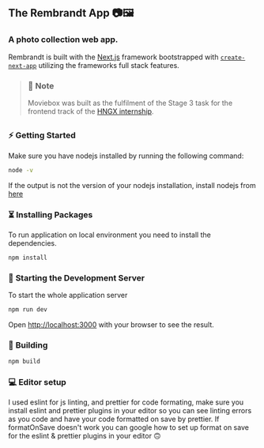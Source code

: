 ## **The Rembrandt App** 📷🖼️

### **A photo collection web app.** 

Rembrandt is built with the [Next.js](https://nextjs.org/) framework bootstrapped with [`create-next-app`](https://github.com/vercel/next.js/tree/canary/packages/create-next-app) utilizing the frameworks full stack features.

> ### 🔖 **Note**
> Moviebox was built as the fulfilment of the Stage 3 task for the frontend track of the [HNGX internship](https://www.zuri.team/programs/hng/home).
> ##

### ⚡ **Getting Started**

Make sure you have nodejs installed by running the following command:

```bash
node -v
```

If the output is not the version of your nodejs installation, install nodejs from [here](https://nodejs.org/en/download/)

### ⏳ **Installing Packages**

To run application on local environment you need to install the dependencies.

```bash
npm install
```

### 💾 **Starting the Development Server**

To start the whole application server

```bash
npm run dev
```

Open [http://localhost:3000](http://localhost:3000) with your browser to see the result.

### 🔨 **Building** 

```bash
npm build
```

### 💻 **Editor setup**

I used eslint for js linting, and prettier for code formating, make sure you install eslint and prettier plugins in your editor so you can
see linting errors as you code and have your code formatted on save by prettier. If formatOnSave doesn't work you can google how to set up
format on save for the eslint & prettier plugins in your editor 🙃